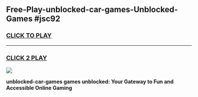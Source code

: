 
## Free-Play-unblocked-car-games-Unblocked-Games #jsc92
<h3>
<a href="https://news.freeplayer.one?title=unblocked-car-games&ref=8M">CLICK TO PLAY</a></h3>
<hr>

<h3>
<a href="https://news.freeplayer.one?title=unblocked-car-games&ref=8M">CLICK 2 PLAY</a>
  
</h3>

<a href="https://news.freeplayer.one?title=unblocked-car-games&ref=8M"><img src="https://clearcache.store/games.png"></a>


**unblocked-car-games games unblocked: Your Gateway to Fun and Accessible Online Gaming**
